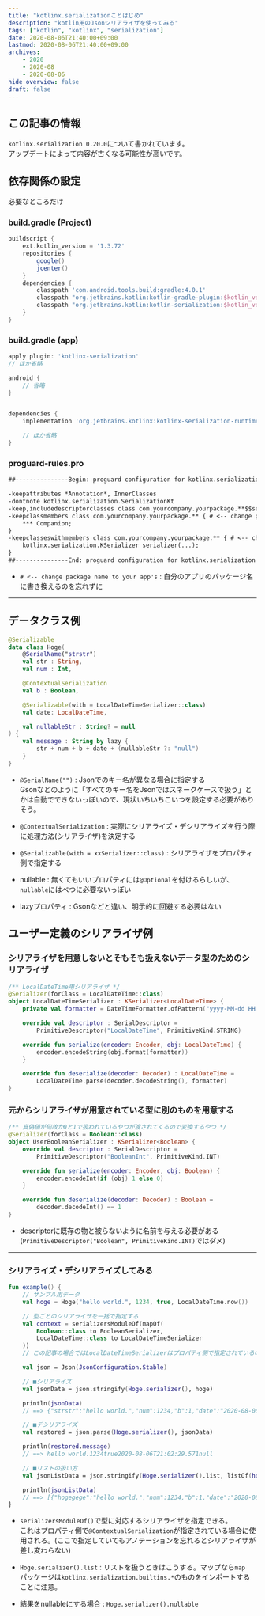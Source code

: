 ```yaml
---
title: "kotlinx.serializationことはじめ"
description: "kotlin用のJsonシリアライザを使ってみる"
tags: ["kotlin", "kotlinx", "serialization"]
date: 2020-08-06T21:40:00+09:00
lastmod: 2020-08-06T21:40:00+09:00
archives:
    - 2020
    - 2020-08
    - 2020-08-06
hide_overview: false
draft: false
---
```


## この記事の情報

```kotlinx.serialization 0.20.0```について書かれています。  
アップデートによって内容が古くなる可能性が高いです。

## 依存関係の設定

必要なところだけ

### build.gradle (Project)

```gradle
buildscript {
    ext.kotlin_version = '1.3.72'
    repositories {
        google()
        jcenter()
    }
    dependencies {
        classpath 'com.android.tools.build:gradle:4.0.1'
        classpath "org.jetbrains.kotlin:kotlin-gradle-plugin:$kotlin_version"
        classpath "org.jetbrains.kotlin:kotlin-serialization:$kotlin_version"
    }
}
```

### build.gradle (app)

```gradle
apply plugin: 'kotlinx-serialization'
// ほか省略

android {
    // 省略
}


dependencies {
    implementation 'org.jetbrains.kotlinx:kotlinx-serialization-runtime:0.20.0'

    // ほか省略
}
```

### proguard-rules&#046;pro

```txt
##---------------Begin: proguard configuration for kotlinx.serialization  ----------

-keepattributes *Annotation*, InnerClasses
-dontnote kotlinx.serialization.SerializationKt
-keep,includedescriptorclasses class com.yourcompany.yourpackage.**$$serializer { *; } # <-- change package name to your app's
-keepclassmembers class com.yourcompany.yourpackage.** { # <-- change package name to your app's
    *** Companion;
}
-keepclasseswithmembers class com.yourcompany.yourpackage.** { # <-- change package name to your app's
    kotlinx.serialization.KSerializer serializer(...);
}
##---------------End: proguard configuration for kotlinx.serialization  ----------
```

- ```# <-- change package name to your app's``` : 自分のアプリのパッケージ名に書き換えるのを忘れずに

---

## データクラス例

```kt
@Serializable
data class Hoge(
    @SerialName("strstr")
    val str : String,
    val num : Int,

    @ContextualSerialization
    val b : Boolean,

    @Serializable(with = LocalDateTimeSerializer::class)
    val date: LocalDateTime,

    val nullableStr : String? = null
) {
    val message : String by lazy {
        str + num + b + date + (nullableStr ?: "null")
    }
}
```

- ```@SerialName("")``` : Jsonでのキー名が異なる場合に指定する  
  Gsonなどのように「すべてのキー名をJsonではスネークケースで扱う」とかは自動でできないっぽいので、現状いちいちこいつを設定する必要がありそう。

- ```@ContextualSerialization``` : 実際にシリアライズ・デシリアライズを行う際に処理方法(シリアライザ)を決定する

- ```@Serializable(with = xxSerializer::class)``` : シリアライザをプロパティ側で指定する

- nullable : 無くてもいいプロパティには```@Optional```を付けるらしいが、```nullable```にはべつに必要ないっぽい

- lazyプロパティ : Gsonなどと違い、明示的に回避する必要はない

## ユーザー定義のシリアライザ例

### シリアライザを用意しないとそもそも扱えないデータ型のためのシリアライザ

```kt
/** LocalDateTime用シリアライザ */
@Serializer(forClass = LocalDateTime::class)
object LocalDateTimeSerializer : KSerializer<LocalDateTime> {
    private val formatter = DateTimeFormatter.ofPattern("yyyy-MM-dd HH:mm:ss.SSS")

    override val descriptor : SerialDescriptor =
        PrimitiveDescriptor("LocalDateTime", PrimitiveKind.STRING)

    override fun serialize(encoder: Encoder, obj: LocalDateTime) {
        encoder.encodeString(obj.format(formatter))
    }

    override fun deserialize(decoder: Decoder) : LocalDateTime =
        LocalDateTime.parse(decoder.decodeString(), formatter)
}
```

### 元からシリアライザが用意されている型に別のものを用意する

```kt
/** 真偽値が何故か0と1で扱われているやつが渡されてくるので変換するやつ */
@Serializer(forClass = Boolean::class)
object UserBooleanSerializer : KSerializer<Boolean> {
    override val descriptor : SerialDescriptor =
        PrimitiveDescriptor("BooleanInt", PrimitiveKind.INT)

    override fun serialize(encoder: Encoder, obj: Boolean) {
        encoder.encodeInt(if (obj) 1 else 0)
    }

    override fun deserialize(decoder: Decoder) : Boolean =
        decoder.decodeInt() == 1
}
```

- descriptorに既存の物と被らないように名前を与える必要がある  
  (```PrimitiveDescriptor("Boolean", PrimitiveKind.INT)```ではダメ)

---

### シリアライズ・デシリアライズしてみる

```kt
fun example() {
    // サンプル用データ
    val hoge = Hoge("hello world.", 1234, true, LocalDateTime.now())

    // 型ごとのシリアライザを一括で指定する
    val context = serializersModuleOf(mapOf(
        Boolean::class to BooleanSerializer,
        LocalDateTime::class to LocalDateTimeSerializer
    ))
    // この記事の場合ではLocalDateTimeSerializerはプロパティ側で指定されているのでここでは必要ないが、複数の型・シリアライザペアをcontextに登録する例として無駄に書いている

    val json = Json(JsonConfiguration.Stable)

    // ■シリアライズ
    val jsonData = json.stringify(Hoge.serializer(), hoge)

    println(jsonData)
    // ==> {"strstr":"hello world.","num":1234,"b":1,"date":"2020-08-06 21:02:29.571","nullableStr":null}

    // ■デシリアライズ
    val restored = json.parse(Hoge.serializer(), jsonData)

    println(restored.message)
    // ==> hello world.1234true2020-08-06T21:02:29.571null

    // ■リストの扱い方
    val jsonListData = json.stringify(Hoge.serializer().list, listOf(hoge, hoge))

    println(jsonListData)
    // ==> [{"hogegege":"hello world.","num":1234,"b":1,"date":"2020-08-06 21:32:50.745","nullableStr":null},{"hogegege":"hello world.","num":1234,"b":1,"date":"2020-08-06 21:32:50.745","nullableStr":null}]
}
```

- ```serializersModuleOf()```で型に対応するシリアライザを指定できる。  
  これはプロパティ側で```@ContextualSerialization```が指定されている場合に使用される。(ここで指定していてもアノテーションを忘れるとシリアライザが差し変わらない)

- ```Hoge.serializer().list``` : リストを扱うときはこうする。マップなら```map```  
  パッケージは```kotlinx.serialization.builtins.*```のものをインポートすることに注意。

- 結果をnullableにする場合 : ```Hoge.serializer().nullable```
